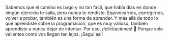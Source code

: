 Sabemos que el camino es largo y no tan fácil, que había días en donde ningún ejercicio te salía, pero nunca te rendiste. Equivocarnos, corregirnos, volver a probar, también es una forma de aprender. Y más allá de todo lo que aprendiste sobre la programación, que es muy valioso, también aprendiste a nunca dejar de intentar. Por eso, ¡felicitaciones! :clap: Porque solo valientes como vos llegan tan lejos. ¡Seguí así!